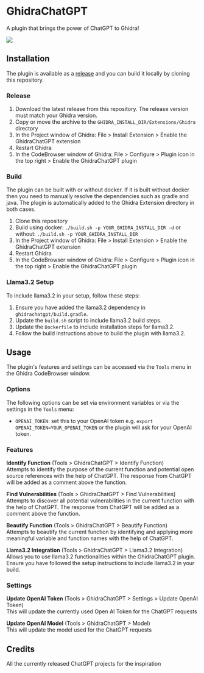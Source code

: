 # GhidraChatGPT

A plugin that brings the power of ChatGPT to Ghidra!

![](./assets/ghidrachatgpt.png)

## Installation

The plugin is available as a [release](https://github.com/likvidera/GhidraChatGPT/releases) and you can build it locally by cloning this repository.

### Release

1. Download the latest release from this repository. The release version must match your Ghidra version.
2. Copy or move the archive to the `GHIDRA_INSTALL_DIR/Extensions/Ghidra` directory
3. In the Project window of Ghidra: File > Install Extension > Enable the GhidraChatGPT extension
4. Restart Ghidra
5. In the CodeBrowser window of Ghidra: File > Configure > Plugin icon in the top right > Enable the GhidraChatGPT plugin

### Build

The plugin can be built with or without docker. If it is built without docker then you need to manually resolve the dependencies such as gradle and java. The plugin is automatically added to the Ghidra Extension directory in both cases.

1. Clone this repository
2. Build using docker: `./build.sh -p YOUR_GHIDRA_INSTALL_DIR -d` or without: `./build.sh -p YOUR_GHIDRA_INSTALL_DIR`
3. In the Project window of Ghidra: File > Install Extension > Enable the GhidraChatGPT extension
4. Restart Ghidra
5. In the CodeBrowser window of Ghidra: File > Configure > Plugin icon in the top right > Enable the GhidraChatGPT plugin

### Llama3.2 Setup

To include llama3.2 in your setup, follow these steps:

1. Ensure you have added the llama3.2 dependency in `ghidrachatgpt/build.gradle`.
2. Update the `build.sh` script to include llama3.2 build steps.
3. Update the `Dockerfile` to include installation steps for llama3.2.
4. Follow the build instructions above to build the plugin with llama3.2.

## Usage

The plugin's features and settings can be accessed via the `Tools` menu in the Ghidra CodeBrowser window.

### Options

The following options can be set via environment variables or via the settings in the `Tools` menu:

- `OPENAI_TOKEN`: set this to your OpenAI token e.g. `export OPENAI_TOKEN=YOUR_OPENAI_TOKEN` or the plugin will ask for your OpenAI token.

### Features

**Identify Function** (Tools > GhidraChatGPT > Identify Function)  
Attempts to identify the purpose of the current function and potential open source references with the help of ChatGPT. The response from ChatGPT will be added as a comment above the function.

**Find Vulnerabilities** (Tools > GhidraChatGPT > Find Vulnerabilities)  
Attempts to discover all potential vulnerabilities in the current function with the help of ChatGPT. The response from ChatGPT will be added as a comment above the function.

**Beautify Function** (Tools > GhidraChatGPT > Beautify Function)  
Attempts to beautify the current function by identifying and applying more meaningful variable and function names with the help of ChatGPT.

**Llama3.2 Integration** (Tools > GhidraChatGPT > Llama3.2 Integration)  
Allows you to use llama3.2 functionalities within the GhidraChatGPT plugin. Ensure you have followed the setup instructions to include llama3.2 in your build.

### Settings

**Update OpenAI Token** (Tools > GhidraChatGPT > Settings > Update OpenAI Token)  
This will update the currently used Open AI Token for the ChatGPT requests

**Update OpenAI Model** (Tools > GhidraChatGPT > Model)  
This will update the model used for the ChatGPT requests

## Credits

All the currently released ChatGPT projects for the inspiration
